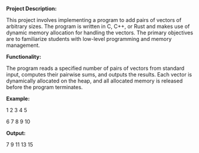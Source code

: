 **Project Description:**

This project involves implementing a program to add pairs of vectors of arbitrary sizes. The program is written in C, C++, or Rust and makes use of dynamic memory allocation for handling the vectors. The primary objectives are to familiarize students with low-level programming and memory management.

**Functionality:**

The program reads a specified number of pairs of vectors from standard input, computes their pairwise sums, and outputs the results. Each vector is dynamically allocated on the heap, and all allocated memory is released before the program terminates.

**Example:**

1 2 3 4 5

6 7 8 9 10

**Output:**

7 9 11 13 15 
